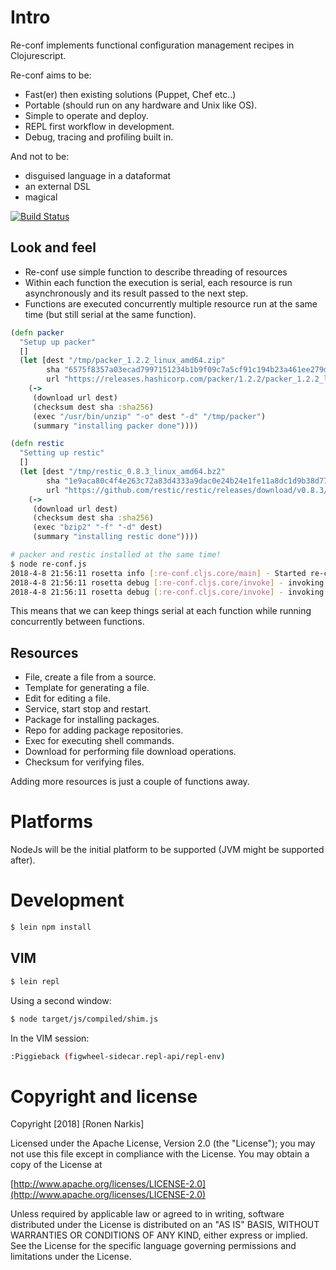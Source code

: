 # Intro

Re-conf implements functional configuration management recipes in Clojurescript.

Re-conf aims to be:

* Fast(er) then existing solutions (Puppet, Chef etc..)
* Portable (should run on any hardware and Unix like OS).
* Simple to operate and deploy.
* REPL first workflow in development.
* Debug, tracing and profiling built in.

And not to be:

* disguised language in a dataformat
* an external DSL
* magical

[![Build Status](https://travis-ci.org/re-ops/re-conf.png)](https://travis-ci.org/re-ops/re-conf)

## Look and feel

  * Re-conf use simple function to describe threading of resources
  * Within each function the execution is serial, each resource is run asynchronously and its result passed to the next step.
  * Functions are executed concurrently multiple resource run at the same time (but still serial at the same function).

```clojure
(defn packer
  "Setup up packer"
  []
  (let [dest "/tmp/packer_1.2.2_linux_amd64.zip"
        sha "6575f8357a03ecad7997151234b1b9f09c7a5cf91c194b23a461ee279d68c6a8"
        url "https://releases.hashicorp.com/packer/1.2.2/packer_1.2.2_linux_amd64.zip"]
    (->
     (download url dest)
     (checksum dest sha :sha256)
     (exec "/usr/bin/unzip" "-o" dest "-d" "/tmp/packer")
     (summary "installing packer done"))))

(defn restic
  "Setting up restic"
  []
  (let [dest "/tmp/restic_0.8.3_linux_amd64.bz2"
        sha "1e9aca80c4f4e263c72a83d4333a9dac0e24b24e1fe11a8dc1d9b38d77883705"
        url "https://github.com/restic/restic/releases/download/v0.8.3/restic_0.8.3_linux_amd64.bz2"]
    (->
     (download url dest)
     (checksum dest sha :sha256)
     (exec "bzip2" "-f" "-d" dest)
     (summary "installing restic done"))))
```

```bash
# packer and restic installed at the same time!
$ node re-conf.js
2018-4-8 21:56:11 rosetta info [:re-conf.cljs.core/main] - Started re-conf
2018-4-8 21:56:11 rosetta debug [:re-conf.cljs.core/invoke] - invoking packer
2018-4-8 21:56:11 rosetta debug [:re-conf.cljs.core/invoke] - invoking restic
```
This means that we can keep things serial at each function while running concurrently between functions.

## Resources

 * File, create a file from a source.
 * Template for generating a file.
 * Edit for editing a file.
 * Service, start stop and restart.
 * Package for installing packages.
 * Repo for adding package repositories.
 * Exec for executing shell commands.
 * Download for performing file download operations.
 * Checksum for verifying files.

Adding more resources is just a couple of functions away.

# Platforms

NodeJs will be the initial platform to be supported (JVM might be supported after).

# Development

```bash
$ lein npm install
```

## VIM

```bash
$ lein repl
```

Using a second window:

```bash
$ node target/js/compiled/shim.js
```

In the VIM session:

```bash
:Piggieback (figwheel-sidecar.repl-api/repl-env)
```

# Copyright and license

Copyright [2018] [Ronen Narkis]

Licensed under the Apache License, Version 2.0 (the "License");
you may not use this file except in compliance with the License.
You may obtain a copy of the License at

  [http://www.apache.org/licenses/LICENSE-2.0](http://www.apache.org/licenses/LICENSE-2.0)

Unless required by applicable law or agreed to in writing, software
distributed under the License is distributed on an "AS IS" BASIS,
WITHOUT WARRANTIES OR CONDITIONS OF ANY KIND, either express or implied.
See the License for the specific language governing permissions and
limitations under the License.
